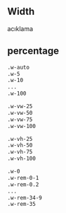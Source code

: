 ## Width

acıklama

## percentage

```sh 
.w-auto
.w-5
.w-10
...
.w-100
```

```sh 
.w-vw-25
.w-vw-50
.w-vw-75
.w-vw-100
```

```sh 
.w-vh-25
.w-vh-50
.w-vh-75
.w-vh-100
```

```sh 
.w-0
.w-rem-0-1
.w-rem-0.2
...
.w-rem-34-9
.w-rem-35
```